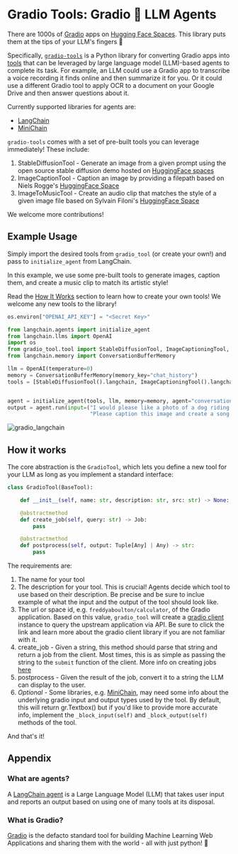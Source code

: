 # Gradio Tools: Gradio 🤝 LLM Agents

There are 1000s of [Gradio](https://github.com/gradio-app/gradio) apps on [Hugging Face Spaces](https://gradio.app/sharing-your-app/). This library puts them at the tips of your LLM's fingers 🦾

Specifically, [`gradio-tools`](https://pypi.org/project/gradio-tools/) is a Python library for converting Gradio apps into [tools](https://python.langchain.com/en/latest/modules/agents/tools.html) that can be leveraged by large language model (LLM)-based agents to complete its task. For example, an LLM could use a Gradio app to transcribe a voice recording it finds online and then summarize it for you. Or it could use a different Gradio tool to apply OCR to a document on your Google Drive and then answer questions about it.

Currently supported libraries for agents are:
- [LangChain](https://docs.langchain.com/docs/components/agents/agent)
- [MiniChain](https://github.com/srush/MiniChain/tree/main)

`gradio-tools` comes with a set of pre-built tools you can leverage immediately! These include:

1. StableDiffusionTool - Generate an image from a given prompt using the open source stable diffusion demo hosted on [HuggingFace spaces](https://huggingface.co/spaces/stabilityai/stable-diffusion)
2. ImageCaptionTool - Caption an image by providing a filepath based on Niels Rogge's [HuggingFace Space](https://huggingface.co/spaces/nielsr/comparing-captioning-models)
3. ImageToMusicTool - Create an audio clip that matches the style of a given image file based on Sylvain Filoni's [HuggingFace Space](https://huggingface.co/spaces/fffiloni/img-to-music)

We welcome more contributions!

## Example Usage

Simply import the desired tools from `gradio_tool` (or create your own!) and pass to `initialize_agent` from LangChain.

In this example, we use some pre-built tools to generate images, caption them, and create a music clip to match its artistic style!

Read the [How It Works](#how-it-works) section to learn how to create your own tools! We welcome any new tools to the library!

```python
os.environ["OPENAI_API_KEY"] = "<Secret Key>"

from langchain.agents import initialize_agent
from langchain.llms import OpenAI
import os
from gradio_tool.tool import StableDiffusionTool, ImageCaptioningTool, ImageToMusicTool
from langchain.memory import ConversationBufferMemory

llm = OpenAI(temperature=0)
memory = ConversationBufferMemory(memory_key="chat_history")
tools = [StableDiffusionTool().langchain, ImageCaptioningTool().langchain, ImageToMusicTool().langchain]


agent = initialize_agent(tools, llm, memory=memory, agent="conversational-react-description", verbose=True)
output = agent.run(input=("I would please like a photo of a dog riding a skateboard. "
                          "Please caption this image and create a song for it."))
```

![gradio_langchain](https://user-images.githubusercontent.com/41651716/231012932-ce989347-db21-41be-8971-ab278d689b2d.gif)


## How it works

The core abstraction is the `GradioTool`, which lets you define a new tool for your LLM as long as you implement a standard interface:

```python
class GradioTool(BaseTool):

    def __init__(self, name: str, description: str, src: str) -> None:

    @abstractmethod
    def create_job(self, query: str) -> Job:
        pass

    @abstractmethod
    def postprocess(self, output: Tuple[Any] | Any) -> str:
        pass
```

The requirements are:
1. The name for your tool
2. The description for your tool. This is crucial! Agents decide which tool to use based on their description. Be precise and be sure to inclue example of what the input and the output of the tool should look like.
3. The url or space id, e.g. `freddyaboulton/calculator`, of the Gradio application. Based on this value, `gradio_tool` will create a [gradio client](https://github.com/gradio-app/gradio/blob/main/client/python/README.md) instance to query the upstream application via API. Be sure to click the link and learn more about the gradio client library if you are not familiar with it.
4. create_job - Given a string, this method should parse that string and return a job from the client. Most times, this is as simple as passing the string to the `submit` function of the client. More info on creating jobs [here](https://github.com/gradio-app/gradio/blob/main/client/python/README.md#making-a-prediction)
5. postprocess - Given the result of the job, convert it to a string the LLM can display to the user.
6. *Optional* - Some libraries, e.g. [MiniChain](https://github.com/srush/MiniChain/tree/main), may need some info about the underlying gradio input and output types used by the tool. By default, this will return gr.Textbox() but 
if you'd like to provide more accurate info, implement the `_block_input(self)` and `_block_output(self)` methods of the tool.

And that's it!



## Appendix

### What are agents?

A [LangChain agent](https://docs.langchain.com/docs/components/agents/agent) is a Large Language Model (LLM) that takes user input and reports an output based on using one of many tools at its disposal.

### What is Gradio?
[Gradio](https://github.com/gradio-app/gradio) is the defacto standard tool for building Machine Learning Web Applications and sharing them with the world - all with just python! 🐍
